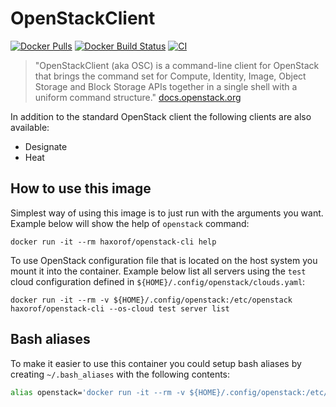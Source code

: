# OpenStackClient

[![Docker Pulls](https://img.shields.io/docker/pulls/haxorof/openstack-cli.svg?style=popout-square)](https://hub.docker.com/r/haxorof/openstack-cli/)
[![Docker Build Status](https://img.shields.io/docker/build/haxorof/openstack-cli.svg?style=popout-square)](https://hub.docker.com/r/haxorof/openstack-cli/builds/)
[![CI](https://github.com/haxorof/docker-openstack-cli/workflows/CI/badge.svg)](https://github.com/haxorof/docker-openstack-cli/actions?query=workflow%3ACI)

> "OpenStackClient (aka OSC) is a command-line client for OpenStack that brings the command set for Compute, Identity, Image, Object Storage and Block Storage APIs together in a single shell with a uniform command structure." [docs.openstack.org](https://docs.openstack.org/python-openstackclient/latest/)

In addition to the standard OpenStack client the following clients are also available:

- Designate
- Heat

## How to use this image

Simplest way of using this image is to just run with the arguments you want. Example below will show the help of `openstack` command:

```console
docker run -it --rm haxorof/openstack-cli help
```

To use OpenStack configuration file that is located on the host system you mount it into the container. Example below list all servers
using the `test` cloud configuration defined in `${HOME}/.config/openstack/clouds.yaml`:

```console
docker run -it --rm -v ${HOME}/.config/openstack:/etc/openstack haxorof/openstack-cli --os-cloud test server list
```

## Bash aliases

To make it easier to use this container you could setup bash aliases by creating `~/.bash_aliases` with the following contents:

```bash
alias openstack='docker run -it --rm -v ${HOME}/.config/openstack:/etc/openstack haxorof/openstack-cli'
```

